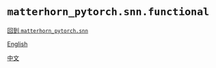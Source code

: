 # `matterhorn_pytorch.snn.functional`

[回到 `matterhorn_pytorch.snn`](./README.md)

[English](../../en_us/snn/1_functional.md)

[中文](../../zh_cn/snn/1_functional.md)